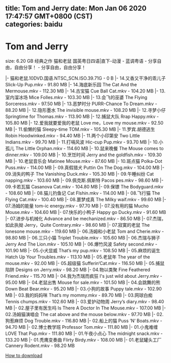
title: Tom and Jerry
date: Mon Jan 06 2020 17:47:57 GMT+0800 (CST)    
categories: baidu
---

# Tom and Jerry
size: 6.20 GB
 经典之作 猫和老鼠 国英粤日四语|直下-动漫 - 蓝调粤语 - 分享自由，自由分享！ - 分享自由，自由分享！
 
|- 猫和老鼠.10DVD.国语.NTSC_SCN.ISO.39.71G - 0 B
|- 14.又香又干净的乖儿子 Slick-Up Pup.mkv - 91.80 MB
|- 14.海底新乐园 The Cat And the Mermouse.mkv - 112.30 MB
|- 14.古宝猫 Cue Ball Cat.mkv - 104.20 MB
|- 13.室内溜冰场 Mice Folles.mkv - 103.30 MB
|- 13.会飞的巫婆 The Flying Sorceress.mkv - 97.50 MB
|- 13.恶梦时分 PURR-Chance To Dream.mkv - 88.20 MB
|- 12.隐形墨水 The invisible mouse.mkv - 108.20 MB
|- 12.寻梦小仔 Springtime for Thomas.mkv - 113.90 MB
|- 12.捕鼠大队 Rrap Happy.mkv - 105.80 MB
|- 12.爱我就要爱我的老鼠 Love me，Love my mouse.mkv - 92.50 MB
|- 11.偷懒的猫 Sleepy-time TOM.mkv - 105.30 MB
|- 11.罗宾.胡德逃生 Robin Hoodwinked.mkv - 94.40 MB
|- 11.两个小印第安 Two Little Indians.mkv - 99.70 MB
|- 11.打嗝风波 Hic-cup Pup.mkv - 93.70 MB
|- 10.小孤儿 The Little Orphan.mkv - 114.60 MB
|- 10.鼠来晚餐 The Mouse comes to dinner.mkv - 109.00 MB
|- 10.烹饪时间 Jerry and the goldfish.mkv - 109.30 MB
|- 10.老鼠音乐会 Matinee Mouse.mkv - 87.60 MB
|- 10.斑点猫 Polka-Dot Puss.mkv - 114.00 MB
|- 09.真假猎犬 Puttin On The Dog.mkv - 104.00 MB
|- 09.消失的鸭子 The Vanishing Duck.mkv - 105.30 MB
|- 09.午睡纠纷 Cat napping.mkv - 103.60 MB
|- 09.佩克斯.佩斯特 Pacos pes.mkv - 98.60 MB
|- 09.卡若瓦猫 Casanova Cat.mkv - 104.80 MB
|- 09.保镖 The Bodyguard.mkv - 108.60 MB
|- 08.猫儿钓鱼记 Cat Flshin.mkv - 114.00 MB
|- 08.飞行猫 The Flying Cat.mkv - 100.40 MB
|- 08.噩梦成真 The Milky waif.mkv - 99.60 MB
|- 07.汤姆的能量 tom-ic energy.mkv - 97.70 MB
|- 07.没有用的猫 Mucho Mouse.mkv - 104.60 MB
|- 07.快乐的小鸭子 Happy go Ducky.mkv - 91.60 MB
|- 07.进步与机械化 Advance and be mechanized.mkv - 86.50 MB
|- 07.杰瑞，如此执拗 Jerry，Quite Contrary.mkv - 98.60 MB
|- 07.寂寞的老鼠 The lonesone mouse.mkv - 119.60 MB
|- 06.汤姆和小老鼠 Tom and Cherie.mkv - 98.80 MB
|- 06.三只小猫 Triplet Trouble.mkv - 105.60 MB
|- 06.杰瑞与狮子 Jerry And The Lion.mkv - 105.10 MB
|- 06.爆竹风波 Safety second.mkv - 101.90 MB
|- 05.小犬显威 That’s my pup.mkv - 108.50 MB
|- 05.麻烦的诞生 Hatch Up Your Troubles.mkv - 113.10 MB
|- 05.老鼠年 The year of the mouse.mkv - 92.00 MB
|- 05.超级猫 Sufferin‘Cat.mkv - 116.50 MB
|- 05.捕鼠陷阱 Designs on Jerry.mkv - 98.20 MB
|- 04.物以类聚 Fine Feathered Friend.mkv - 115.70 MB
|- 04.我为杰瑞而疯狂 I's just wild about Jerry.mkv - 95.00 MB
|- 04.老鼠出售 Mouse for sale.mkv - 101.50 MB
|- 04.会跳舞的熊 Down Beat Bear.mkv - 95.20 MB
|- 03.小狗的故事 Puppy tale.mkv - 102.90 MB
|- 03.我的妈妈咪 That’s my mommy.mkv - 89.70 MB
|- 03.网球白痴 Tennis chumps.mkv - 102.60 MB
|- 03.爱护动物周 Jerry’s diary.mkv - 98.40 MB
|- 02.屋子里有医生吗 Is There A Doctor In The Mouse.mkv - 107.00 MB
|- 02.汤姆猫演唱会 The cat above and the mouse below.mkv - 97.70 MB
|- 02.狗惹麻烦 Dog Trouble.mkv - 116.80 MB
|- 02.船上的猫 Puss ’N‘ Boats.mkv - 94.70 MB
|- 02.博士教学班 Professor Tom.mkv - 111.80 MB
|- 01.小鬼难缠 LOVE That Pup.mkv - 111.80 MB
|- 01.午夜小点心 The midnight snack.mkv - 133.20 MB
|- 01.秃鹰变奏曲 Flirty Birdy.mkv - 108.00 MB
|- 01.老鼠罐头工厂 Cannery Rodent.mkv - 98.20 MB

[How to download](https://bpcam.bemobtrk.com/go/2ceec3aa-1ca2-46d6-b9ff-aaa5c184517c?jno=1861)